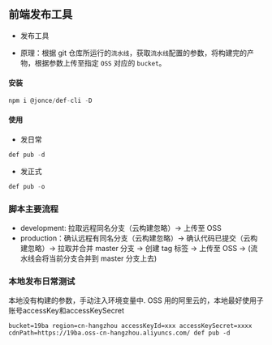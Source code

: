 ## 前端发布工具

- 发布工具

- 原理：根据 git 仓库所运行的`流水线`，获取`流水线`配置的参数，将构建完的产物，根据参数上传至指定 `OSS` 对应的 `bucket`。

#### 安装

```js
npm i @jonce/def-cli -D
```

#### 使用

- 发日常

```js
def pub -d
```

- 发正式

```js
def pub -o
```

### 脚本主要流程
* development: 拉取远程同名分支（云构建忽略）-> 上传至 OSS
* production：确认远程有同名分支（云构建忽略）-> 确认代码已提交（云构建忽略）-> 拉取并合并 master 分支 -> 创建 tag 标签 -> 上传至 OSS -> (流水线会将当前分支合并到 master 分支上去)
 

### 本地发布日常测试 

本地没有构建的参数，手动注入环境变量中.
OSS 用的阿里云的，本地最好使用子账号accessKey和accessKeySecret

```
bucket=19ba region=cn-hangzhou accessKeyId=xxx accessKeySecret=xxxx cdnPath=https://19ba.oss-cn-hangzhou.aliyuncs.com/ def pub -d 
```


